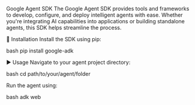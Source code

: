 Google Agent SDK
The Google Agent SDK provides tools and frameworks to develop, configure, and deploy intelligent agents with ease. Whether you're integrating AI capabilities into applications or building standalone agents, this SDK helps streamline the process.

💾 Installation
Install the SDK using pip:

bash
pip install google-adk

▶️ Usage
Navigate to your agent project directory:

bash
cd path/to/your/agent/folder

Run the agent using:

bash
adk web
